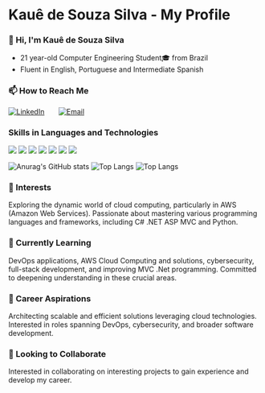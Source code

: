 # **Kauê de Souza Silva - My Profile**  

### 👋 Hi, I'm Kauê de Souza Silva  
- 21 year-old Computer Engineering Student🎓 from Brazil
- Fluent in English, Portuguese and Intermediate Spanish

### 📫 How to Reach Me  
[![LinkedIn](https://img.shields.io/badge/LinkedIn-Connect-blue?style=for-the-badge&logo=linkedin&logoColor=white)](https://www.linkedin.com/in/kau%C3%AA-de-souza-silva-62903421a/)  [![Email](https://img.shields.io/badge/Email-Contact-red?style=for-the-badge&logo=gmail&logoColor=white)](mailto:kaue.moelas.com@gmail.com)

### Skills in Languages and Technologies

<img src="https://img.icons8.com/color/32/000000/c-sharp-logo.png"/> <img src="https://img.icons8.com/color/32/000000/python.png"/> <img src="https://img.icons8.com/color/32/000000/sql.png"/> <img src="https://img.icons8.com/color/32/000000/javascript.png"/> <img src="https://img.icons8.com/color/32/000000/css3.png"/>
<img src="https://img.icons8.com/color/32/000000/react-native.png"/> <img src="https://img.icons8.com/color/32/000000/java-coffee-cup-logo.png"/>

![Anurag's GitHub stats](https://github-readme-stats.vercel.app/api?username=ConfuseKarma&show_icons=true&theme=tokyonight)
 ![Top Langs](https://github-readme-stats.vercel.app/api/top-langs/?username=ConfuseKarma&amp;theme=github_dark&amp;layout=compact)
 ![Top Langs](https://github-readme-stats.vercel.app/api/top-langs/?username=ConfuseKarma&hide=css,scss,html&theme=tokyonight;layout=compact")

 

### 👀 Interests  
Exploring the dynamic world of cloud computing, particularly in AWS (Amazon Web Services). Passionate about mastering various programming languages and frameworks, including C# .NET ASP MVC and Python.

### 🌱 Currently Learning  
DevOps applications, AWS Cloud Computing and solutions, cybersecurity, full-stack development, and improving MVC .Net programming. Committed to deepening understanding in these crucial areas.

### 💼 Career Aspirations  
Architecting scalable and efficient solutions leveraging cloud technologies. Interested in roles spanning DevOps, cybersecurity, and broader software development.

### 🤝 Looking to Collaborate  
Interested in collaborating on interesting projects to gain experience and develop my career.

